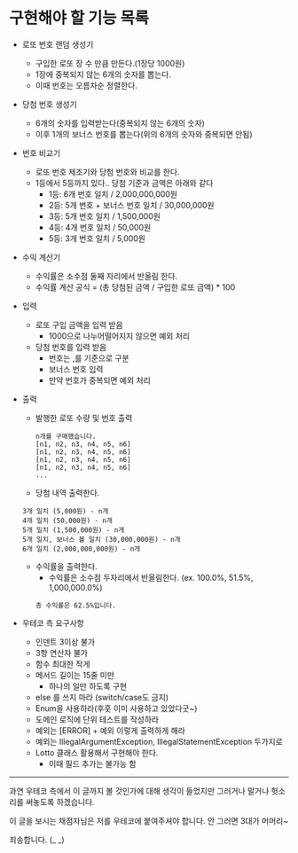 # 구현해야 할 기능 목록

* 로또 번호 랜덤 생성기
  * 구입한 로또 장 수 만큼 만든다.(1장당 1000원)
  * 1장에 중복되지 않는 6개의 숫자를 뽑는다.
  * 이때 번호는 오름차순 정렬한다.

* 당첨 번호 생성기
  * 6개의 숫자를 입력받는다(중복되지 않는 6개의 숫자)
  * 이후 1개의 보너스 번호를 뽑는다(위의 6개의 숫자와 중복되면 안됨)
  
* 번호 비교기
  * 로또 번호 제조기와 당첨 번호와 비교를 한다.
  * 1등에서 5등까지 있다.. 당첨 기준과 금액은 아래와 같다
    - 1등: 6개 번호 일치 / 2,000,000,000원
    - 2등: 5개 번호 + 보너스 번호 일치 / 30,000,000원
    - 3등: 5개 번호 일치 / 1,500,000원
    - 4등: 4개 번호 일치 / 50,000원
    - 5등: 3개 번호 일치 / 5,000원

* 수익 계산기
  * 수익률은 소수점 둘째 자리에서 반올림 한다.
  * 수익률 계산 공식 = (총 당첨된 금액 / 구입한 로또 금액) * 100

* 입력
  * 로또 구입 금액을 입력 받음
    * 1000으로 나누어떨어지지 않으면 예외 처리
  * 당첨 번호를 입력 받음
      * 번호는 ,를 기준으로 구분
      * 보너스 번호 입력
      * 만약 번호가 중복되면 예외 처리

* 출력
  * 발행한 로또 수량 및 번호 출력
    ```
    n개를 구매했습니다.
    [n1, n2, n3, n4, n5, n6]
    [n1, n2, n3, n4, n5, n6]
    [n1, n2, n3, n4, n5, n6]
    [n1, n2, n3, n4, n5, n6]
    ...
    ```
    
  * 당첨 내역 출력한다.
  ```
  3개 일치 (5,000원) - n개
  4개 일치 (50,000원) - n개
  5개 일치 (1,500,000원) - n개
  5개 일치, 보너스 볼 일치 (30,000,000원) - n개
  6개 일치 (2,000,000,000원) - n개
  ```
  
  * 수익률을 출력한다.
    * 수익률은 소수점 두자리에서 반올림한다. (ex. 100.0%, 51.5%, 1,000,000.0%)
    ```
    총 수익률은 62.5%입니다.
    ``` 
    
* 우테코 측 요구사항
  * 인덴트 3이상 불가
  * 3항 연산자 불가
  * 함수 최대한 작게
  * 메서드 길이는 15줄 미만
    * 하나의 일만 하도록 구현
  * else 를 쓰지 마라 (switch/case도 금지)
  * Enum을 사용하라(후훗 이미 사용하고 있었다굿~)
  * 도메인 로직에 단위 테스트를 작성하라
  * 예외는 [ERROR] + 예외 이렇게 출력하게 해라
  * 예외는 IllegalArgumentException, IllegalStatementException 두가지로 
  * Lotto 클래스 활용해서 구현해야 한다.
    * 이때 필드 추가는 불가능 함








---

과연 우테코 측에서 이 글까지 볼 것인가에 대해 생각이 들었지만 
그러거나 말거나 헛소리를 써놓도록 하겠습니다.

이 글을 보시는 채점자님은 저를 우테코에 붙여주셔야 합니다. 
안 그러면 3대가 머머리~

죄송합니다. (_ _)
